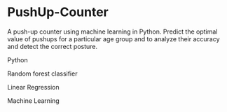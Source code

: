 # PushUp-Counter
A push-up counter using machine learning in Python. Predict the optimal value of pushups for a particular age group and to analyze their accuracy and detect the correct posture. 

Python 

Random forest classifier

Linear Regression

Machine Learning
